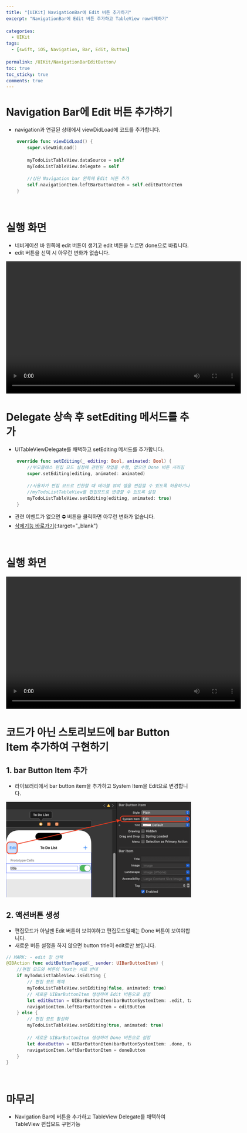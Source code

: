 ```yaml
---
title: "[UIKit] NavigationBar에 Edit 버튼 추가하기"
excerpt: "NavigationBar에 Edit 버튼 추가하고 TableView row삭제하기"
  
categories:
  - UIKit
tags:
  - [swift, iOS, Navigation, Bar, Edit, Button]

permalink: /UIKit/NavigationBarEditButton/
toc: true         
toc_sticky: true   
comments: true      
---
```


# Navigation Bar에 Edit 버튼 추가하기 
- navigation과 연결된 상태에서 viewDidLoad에 코드를 추가합니다. 

```swift
    override func viewDidLoad() {
        super.viewDidLoad()
        
        myTodoListTableView.dataSource = self
        myTodoListTableView.delegate = self
        
        //상단 Navigation bar 왼쪽에 Edit 버튼 추가
        self.navigationItem.leftBarButtonItem = self.editButtonItem 
    }
```

<br>

# 실행 화면 
- 네비게이션 바 왼쪽에 edit 버튼이 생기고 edit 버튼을 누르면 done으로 바뀝니다.  
- edit 버튼을 선택 시 아무런 변화가 없습니다.  

<video width="640" height="360" controls>
    <source src="../../assets/video/2024-03-26-NavigationBarEditButton1.mov" type="video/mp4">
</video>

<br>

# Delegate 상속 후 setEditing 메서드를 추가
- UITableViewDelegate를 채택하고 setEditing 메서드를 추가합니다. 

```swift
    override func setEditing(_ editing: Bool, animated: Bool) {
        //부모클래스 편집 모드 설정에 관련된 작업을 수행, 없으면 Done 버튼 사라짐 
        super.setEditing(editing, animated: animated) 
        
        //사용자가 편집 모드로 전환할 때 테이블 뷰의 셀을 편집할 수 있도록 허용하거나 허용하지 않도록 설정
        //myTodoListTableView를 편집모드로 변경할 수 있도록 설정 
        myTodoListTableView.setEditing(editing, animated: true) 
    }
```

- 관련 이벤트가 없으면 ⛔️ 버튼을 클릭하면 아무런 변화가 없습니다. 
- [삭제기능 바로가기](https://limlogging.github.io/UIKit/TableViewSwipeDelete/){:target="_blank"}

<br>

# 실행 화면
<video width="640" height="360" controls>
    <source src="../../assets/video/2024-03-26-NavigationBarEditButton2.mov" type="video/mp4">
</video>

<br>

# 코드가 아닌 스토리보드에 bar Button Item 추가하여 구현하기 
## 1. bar Button Item 추가 
- 라이브러리에서 bar button item을 추가하고 System Item을 Edit으로 변경합니다. 

![](../../assets/images/categories/uikit/2024-03-26-NavigationBarEditButton1.png)

## 2. 액션버튼 생성 
- 편집모드가 아닐땐 Edit 버튼이 보여야하고 편집모드일때는 Done 버튼이 보여야합니다. 
- 새로운 버튼 설정을 하지 않으면 button title이 edit로만 보입니다.  

```swift 
// MARK: - edit 창 선택
@IBAction func editButtonTapped(_ sender: UIBarButtonItem) {
    //편집 모드와 버튼의 Text는 서로 반대 
    if myTodoListTableView.isEditing {
        // 편집 모드 해제
        myTodoListTableView.setEditing(false, animated: true)
        // 새로운 UIBarButtonItem 생성하여 Edit 버튼으로 설정
        let editButton = UIBarButtonItem(barButtonSystemItem: .edit, target: self, action: #selector(editButtonTapped(_:)))
        navigationItem.leftBarButtonItem = editButton
    } else {
        // 편집 모드 활성화
        myTodoListTableView.setEditing(true, animated: true)
        
        // 새로운 UIBarButtonItem 생성하여 Done 버튼으로 설정
        let doneButton = UIBarButtonItem(barButtonSystemItem: .done, target: self, action: #selector(editButtonTapped(_:)))
        navigationItem.leftBarButtonItem = doneButton
    }
}
``` 

<br>

# 마무리 
- Navigation Bar에 버튼을 추가하고 TableView Delegate를 채택하여 TableView 편집모드 구현가능